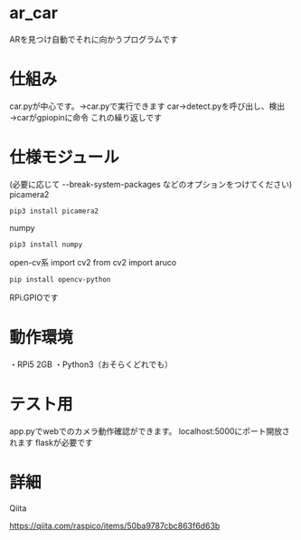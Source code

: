 # ar_car
ARを見つけ自動でそれに向かうプログラムです
# 仕組み
car.pyが中心です。→car.pyで実行できます
car→detect.pyを呼び出し、検出→carがgpiopinに命令
これの繰り返しです
# 仕様モジュール
(必要に応じて --break-system-packages などのオプションをつけてください)
picamera2
```
pip3 install picamera2
```
numpy
```
pip3 install numpy
```
open-cv系
import cv2
from cv2 import aruco
```
pip install opencv-python
```
RPi.GPIOです
# 動作環境
・RPi5 2GB
・Python3（おそらくどれでも）
# テスト用
app.pyでwebでのカメラ動作確認ができます。
localhost:5000にポート開放されます
flaskが必要です
# 詳細
Qiita

https://qiita.com/raspico/items/50ba9787cbc863f6d63b
